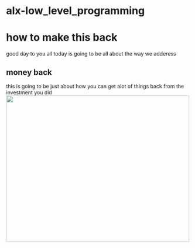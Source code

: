 # alx-low_level_programming
<h1>how to make this back </h1>
good day to you all today is going to be all about the way we adderess

<h2>money back</h2>
this is going to be just about how you can get alot of things back from the investment you did

<img src="https://upload.wikimedia.org/wikipedia/commons/thumb/d/d6/GNOME_Screenshot_icon_2018.svg/1200px-GNOME_Screenshot_icon_2018.svg.png" alt="" width="500px" height="400px"/>
